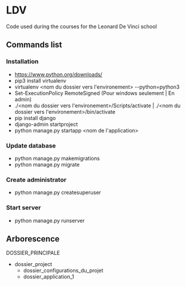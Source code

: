 # LDV

Code used during the courses for the Leonard De Vinci school

## Commands list

### Installation

* https://www.python.org/downloads/
* pip3 install virtualenv
* virtualenv <nom du dossier vers l'environement> --python=python3
* Set-ExecutionPolicy RemoteSigned (Pour windows seulement | En admin)
* ./<nom du dossier vers l'environement>/Scripts/activate | ./<nom du dossier vers l'environement>/bin/activate
* pip install django
* django-admin startproject <nom du projet>
* python manage.py startapp <nom de l'application>


### Update database

* python manage.py makemigrations
* python manage.py migrate

### Create administrator

* python manage.py createsuperuser


### Start server

* python manage.py runserver


## Arborescence

DOSSIER_PRINCIPALE
- dossier_project
  - dossier_configurations_du_projet
  - dossier_application_1
